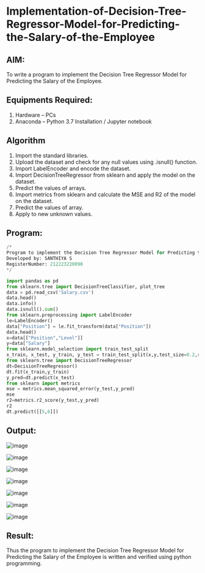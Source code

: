 # Implementation-of-Decision-Tree-Regressor-Model-for-Predicting-the-Salary-of-the-Employee

## AIM:
To write a program to implement the Decision Tree Regressor Model for Predicting the Salary of the Employee.

## Equipments Required:
1. Hardware – PCs
2. Anaconda – Python 3.7 Installation / Jupyter notebook

## Algorithm
1. Import the standard libraries.
2. Upload the dataset and check for any null values using .isnull() function.
3. Import LabelEncoder and encode the dataset.
4. Import DecisionTreeRegressor from sklearn and apply the model on the dataset.
5. Predict the values of arrays.
6. Import metrics from sklearn and calculate the MSE and R2 of the model on the dataset.
7. Predict the values of array.
8. Apply to new unknown values.

## Program:
```Python
/*
Program to implement the Decision Tree Regressor Model for Predicting the Salary of the Employee.
Developed by: SANTHIYA S
RegisterNumber: 212223220098
*/

import pandas as pd
from sklearn.tree import DecisionTreeClassifier, plot_tree
data = pd.read_csv('Salary.csv')
data.head()
data.info()
data.isnull().sum()
from sklearn.preprocessing import LabelEncoder
le=LabelEncoder()
data["Position"] = le.fit_transform(data["Position"])
data.head()
x=data[["Position","Level"]]
y=data["Salary"]
from sklearn.model_selection import train_test_split
x_train, x_test, y_train, y_test = train_test_split(x,y,test_size=0.2,random_state=100)
from sklearn.tree import DecisionTreeRegressor
dt=DecisionTreeRegressor()
dt.fit(x_train,y_train)
y_pred=dt.predict(x_test)
from sklearn import metrics
mse = metrics.mean_squared_error(y_test,y_pred)
mse
r2=metrics.r2_score(y_test,y_pred)
r2
dt.predict([[5,6]])
```

## Output:
![image](https://github.com/user-attachments/assets/5d43147a-0ef1-4f78-980a-04445613c668)

![image](https://github.com/user-attachments/assets/35630bb8-1523-46b0-8497-e1809aaaca8b)

![image](https://github.com/user-attachments/assets/6381af5a-33ba-48f2-b730-2b001d1ff726)

![image](https://github.com/user-attachments/assets/0d28cdbf-4aed-4d6e-a4c4-7787cd2b0b98)

![image](https://github.com/user-attachments/assets/326a2ce5-de47-48ec-8ef4-455613b98686)

![image](https://github.com/user-attachments/assets/3f97c3ca-d44c-4717-b1d2-f66afc1c5c37)

![image](https://github.com/user-attachments/assets/f7c8fb8f-f83a-4354-9776-f14ad5e299f7)


## Result:
Thus the program to implement the Decision Tree Regressor Model for Predicting the Salary of the Employee is written and verified using python programming.
